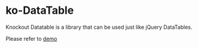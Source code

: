 # ko-DataTable
Knockout Datatable is a library that can be used just like jQuery DataTables.

Please refer to [demo][1]


  [1]: http://jmvtrinidad.github.io/ko-DataTable/.
